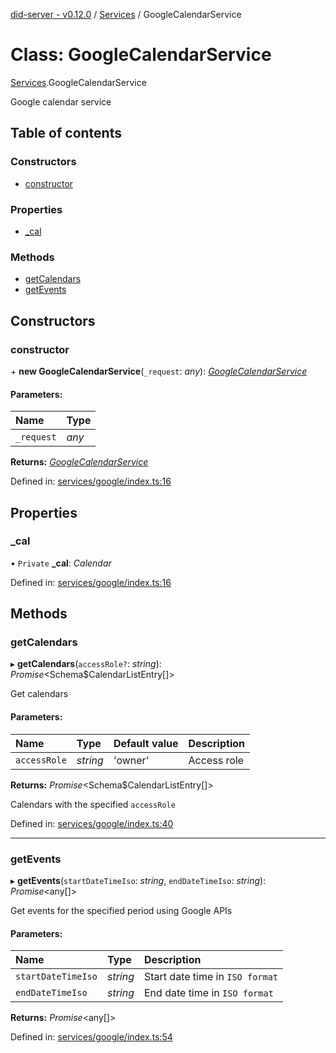 [did-server - v0.12.0](../README.md) / [Services](../modules/services.md) / GoogleCalendarService

# Class: GoogleCalendarService

[Services](../modules/services.md).GoogleCalendarService

Google calendar service

## Table of contents

### Constructors

- [constructor](services.googlecalendarservice.md#constructor)

### Properties

- [\_cal](services.googlecalendarservice.md#_cal)

### Methods

- [getCalendars](services.googlecalendarservice.md#getcalendars)
- [getEvents](services.googlecalendarservice.md#getevents)

## Constructors

### constructor

\+ **new GoogleCalendarService**(`_request`: *any*): [*GoogleCalendarService*](services.googlecalendarservice.md)

#### Parameters:

Name | Type |
:------ | :------ |
`_request` | *any* |

**Returns:** [*GoogleCalendarService*](services.googlecalendarservice.md)

Defined in: [services/google/index.ts:16](https://github.com/Puzzlepart/did/blob/dev/server/services/google/index.ts#L16)

## Properties

### \_cal

• `Private` **\_cal**: *Calendar*

Defined in: [services/google/index.ts:16](https://github.com/Puzzlepart/did/blob/dev/server/services/google/index.ts#L16)

## Methods

### getCalendars

▸ **getCalendars**(`accessRole?`: *string*): *Promise*<Schema$CalendarListEntry[]\>

Get calendars

#### Parameters:

Name | Type | Default value | Description |
:------ | :------ | :------ | :------ |
`accessRole` | *string* | 'owner' | Access role   |

**Returns:** *Promise*<Schema$CalendarListEntry[]\>

Calendars with the specified `accessRole`

Defined in: [services/google/index.ts:40](https://github.com/Puzzlepart/did/blob/dev/server/services/google/index.ts#L40)

___

### getEvents

▸ **getEvents**(`startDateTimeIso`: *string*, `endDateTimeIso`: *string*): *Promise*<any[]\>

Get events for the specified period using Google APIs

#### Parameters:

Name | Type | Description |
:------ | :------ | :------ |
`startDateTimeIso` | *string* | Start date time in `ISO format`   |
`endDateTimeIso` | *string* | End date time in `ISO format`    |

**Returns:** *Promise*<any[]\>

Defined in: [services/google/index.ts:54](https://github.com/Puzzlepart/did/blob/dev/server/services/google/index.ts#L54)

